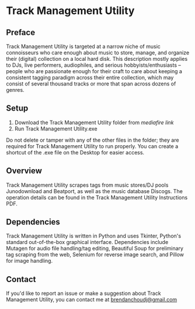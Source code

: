 # Track Management Utility

## Preface
Track Management Utility is targeted at a narrow niche of music connoisseurs who care enough about music to store, manage, and organize their (digital) collection on a local hard disk. 
This description mostly applies to DJs, live performers, audiophiles, and serious hobbyists/enthusiasts – people who are passionate enough for their craft to care about keeping a consistent tagging paradigm across their entire collection, which may consist of several thousand tracks or more that span across dozens of genres.

## Setup
1. Download the Track Management Utility folder from *mediafire link*
2. Run Track Management Utility.exe

Do not delete or tamper with any of the other files in the folder; they are required for Track Management Utility to run properly. You can create a shortcut of the .exe file on the Desktop for easier access.

## Overview
Track Management Utility scrapes tags from music stores/DJ pools Junodownload and Beatport, as well as the music database Discogs. The operation details can be found in the Track Management Utility Instructions PDF.

## Dependencies
Track Management Utility is written in Python and uses Tkinter, Python's standard out-of-the-box graphical interface. Dependencies include Mutagen for audio file handling/tag editing, Beautiful Soup for preliminary tag scraping from the web, Selenium for reverse image search, and Pillow for image handling.

## Contact
If you'd like to report an issue or make a suggestion about Track Management Utility, you can contact me at brendanchoudj@gmail.com
